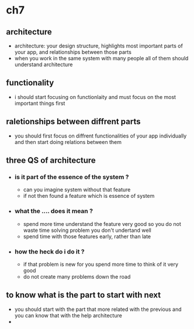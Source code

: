 # ch7
## architecture
- architecture: your design structure, highlights most important parts of your app, and relationships between those parts
- when you work in the same system with many people all of them should understand architecture
## functionality
- i should start focusing on functionlaity and must focus on the most important things first
## raletionships between diffrent parts
- you should first focus on diffrent functionalities of your app individually and then start doing relations  between them
## three QS of architecture
- ### is it part of the essence of the system ?
  - can you imagine system without that feature
  - if not then found a feature which is essence of system
- ### what the .... does it mean ?
  - spend more time understand the feature very good so you do not waste time solving problem you don't undertand well
  - spend time with those features early, rather than late
- ### how the heck do i do it ?
  - if that problem is new for you spend more time to think of it very good 
  - do not create many problems down the road
## to know what is the part to start with next 
- you should start with the part that more related with the previous and you can know that with the help architecture
- 